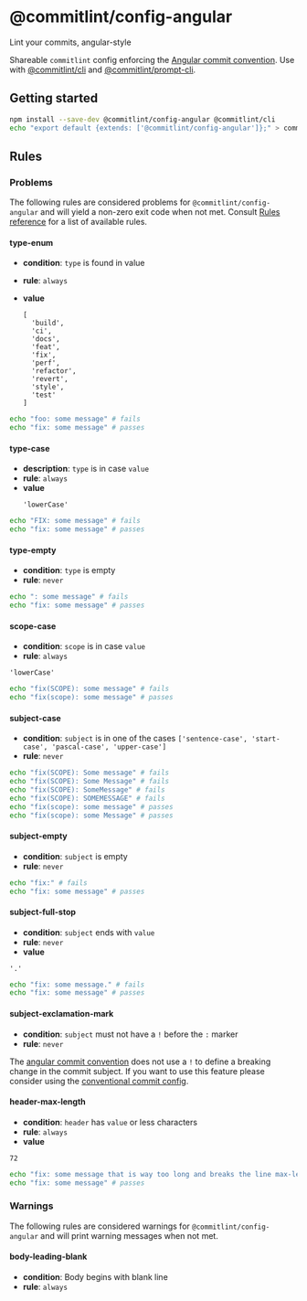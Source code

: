 # @commitlint/config-angular

Lint your commits, angular-style

Shareable `commitlint` config enforcing the [Angular commit convention](https://github.com/angular/angular/blob/master/CONTRIBUTING.md#commit).
Use with [@commitlint/cli](../cli) and [@commitlint/prompt-cli](../prompt-cli).

## Getting started

```sh
npm install --save-dev @commitlint/config-angular @commitlint/cli
echo "export default {extends: ['@commitlint/config-angular']};" > commitlint.config.js
```

## Rules

### Problems

The following rules are considered problems for `@commitlint/config-angular` and will yield a non-zero exit code when not met.
Consult [Rules reference](https://commitlint.js.org/reference/rules) for a list of available rules.

#### type-enum

- **condition**: `type` is found in value
- **rule**: `always`
- **value**

  ```
  [
    'build',
    'ci',
    'docs',
    'feat',
    'fix',
    'perf',
    'refactor',
    'revert',
    'style',
    'test'
  ]
  ```

```sh
echo "foo: some message" # fails
echo "fix: some message" # passes
```

#### type-case

- **description**: `type` is in case `value`
- **rule**: `always`
- **value**
  ```
  'lowerCase'
  ```

```sh
echo "FIX: some message" # fails
echo "fix: some message" # passes
```

#### type-empty

- **condition**: `type` is empty
- **rule**: `never`

```sh
echo ": some message" # fails
echo "fix: some message" # passes
```

#### scope-case

- **condition**: `scope` is in case `value`
- **rule**: `always`

```
'lowerCase'
```

```sh
echo "fix(SCOPE): some message" # fails
echo "fix(scope): some message" # passes
```

#### subject-case

- **condition**: `subject` is in one of the cases `['sentence-case', 'start-case', 'pascal-case', 'upper-case']`
- **rule**: `never`

```sh
echo "fix(SCOPE): Some message" # fails
echo "fix(SCOPE): Some Message" # fails
echo "fix(SCOPE): SomeMessage" # fails
echo "fix(SCOPE): SOMEMESSAGE" # fails
echo "fix(scope): some message" # passes
echo "fix(scope): some Message" # passes
```

#### subject-empty

- **condition**: `subject` is empty
- **rule**: `never`

```sh
echo "fix:" # fails
echo "fix: some message" # passes
```

#### subject-full-stop

- **condition**: `subject` ends with `value`
- **rule**: `never`
- **value**

```
'.'
```

```sh
echo "fix: some message." # fails
echo "fix: some message" # passes
```

#### subject-exclamation-mark

- **condition**: `subject` must not have a `!` before the `:` marker
- **rule**: `never`

The [angular commit
convention](hhttps://github.com/angular/angular/blob/master/CONTRIBUTING.md#commit)
does not use a `!` to define a breaking change in the commit subject. If you
want to use this feature please consider using the [conventional commit
config](https://github.com/nholuongut/commitlint/tree/master/%40commitlint/config-conventional#commitlintconfig-conventional).

#### header-max-length

- **condition**: `header` has `value` or less characters
- **rule**: `always`
- **value**

```
72
```

```sh
echo "fix: some message that is way too long and breaks the line max-length by several characters" # fails
echo "fix: some message" # passes
```

### Warnings

The following rules are considered warnings for `@commitlint/config-angular` and will print warning messages when not met.

#### body-leading-blank

- **condition**: Body begins with blank line
- **rule**: `always`

